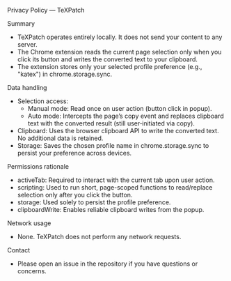 Privacy Policy — TeXPatch

Summary
- TeXPatch operates entirely locally. It does not send your content to any server.
- The Chrome extension reads the current page selection only when you click its button and writes the converted text to your clipboard.
- The extension stores only your selected profile preference (e.g., "katex") in chrome.storage.sync.

Data handling
- Selection access: 
  - Manual mode: Read once on user action (button click in popup).
  - Auto mode: Intercepts the page’s copy event and replaces clipboard text with the converted result (still user‑initiated via copy).
- Clipboard: Uses the browser clipboard API to write the converted text. No additional data is retained.
- Storage: Saves the chosen profile name in chrome.storage.sync to persist your preference across devices.

Permissions rationale
- activeTab: Required to interact with the current tab upon user action.
- scripting: Used to run short, page-scoped functions to read/replace selection only after you click the button.
- storage: Used solely to persist the profile preference.
- clipboardWrite: Enables reliable clipboard writes from the popup.

Network usage
- None. TeXPatch does not perform any network requests.

Contact
- Please open an issue in the repository if you have questions or concerns.
